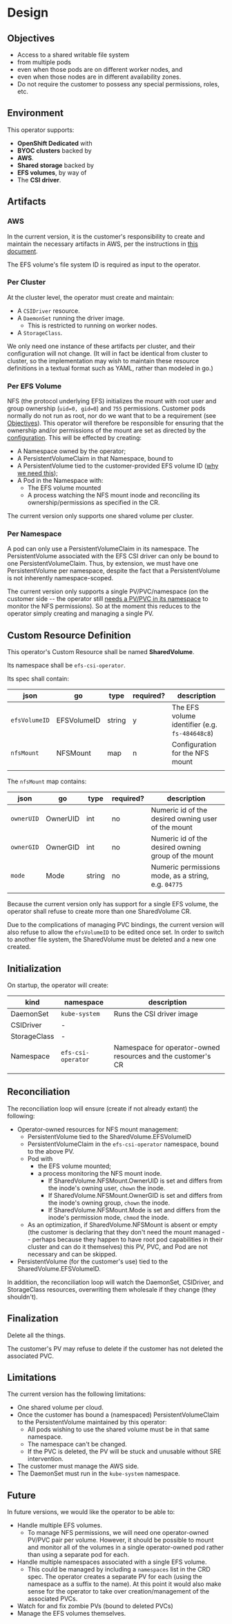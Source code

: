 # Design

## Objectives
- Access to a shared writable file system
- from multiple pods
- even when those pods are on different worker nodes, and
- even when those nodes are in different availability zones.
- Do not require the customer to possess any special permissions, roles, etc.

## Environment
This operator supports:
- **OpenShift Dedicated** with
- **BYOC clusters** backed by
- **AWS**.
- **Shared storage** backed by
- **EFS volumes**, by way of
- The **CSI driver**.

## Artifacts

### AWS
In the current version, it is the customer's responsibility to create and maintain the necessary artifacts in AWS, per the
instructions in [this document](https://docs.google.com/document/d/1KdcqZirAdjZ2mJeqOKiMqiNTz4_VVZf7ePD5aB9RVXk).

The EFS volume's file system ID is required as input to the operator.

### Per Cluster
At the cluster level, the operator must create and maintain:
- A `CSIDriver` resource.
- A `DaemonSet` running the driver image.
    - This is restricted to running on worker nodes.
- A `StorageClass`.

We only need one instance of these artifacts per cluster, and their configuration will not change.
(It will in fact be identical from cluster to cluster, so the implementation may wish to maintain these
resource definitions in a textual format such as YAML, rather than modeled in go.)

### Per EFS Volume
NFS (the protocol underlying EFS) initializes the mount with root user and group ownership (`uid=0, gid=0`) and `755` permissions.
Customer pods normally do not run as root, nor do we want that to be a requirement (see [Objectives](#objectives)).
This operator will therefore be responsible for ensuring that the ownership and/or permissions of the mount are set as
directed by the [configuration](#custom-resource-definition). This will be effected by creating:
- A Namespace owned by the operator;
- A PersistentVolumeClaim in that Namespace, bound to
- A PersistentVolume tied to the customer-provided EFS volume ID ([why we need this](#per-namespace));
- A Pod in the Namespace with:
    - The EFS volume mounted
    - A process watching the NFS mount inode and reconciling its ownership/permissions as specified in the CR.

The current version only supports one shared volume per cluster.

### Per Namespace
A pod can only use a PersistentVolumeClaim in its namespace.
The PersistentVolume associated with the EFS CSI driver can only be bound to one PersistentVolumeClaim.
Thus, by extension, we must have one PersistentVolume per namespace, despite the fact that a
PersistentVolume is not inherently namespace-scoped.

The current version only supports a single PV/PVC/namespace (on the customer side -- the operator still
[needs a PV/PVC in its namespace](#per-efs-volume) to monitor the NFS permissions).
So at the moment this reduces to the operator simply creating and managing a single PV.

## Custom Resource Definition
This operator's Custom Resource shall be named **SharedVolume**.

Its namespace shall be `efs-csi-operator`.

Its spec shall contain:

| json          | go          | type   | required? | description |
|-|-|-|-|-|
| `efsVolumeID` | EFSVolumeID | string | y         | The EFS volume identifier (e.g. `fs-484648c8`) |
| `nfsMount`    | NFSMount    | map    | n         | Configuration for the NFS mount |
||||||

The `nfsMount` map contains:

| json          | go          | type   | required? | description |
|-|-|-|-|-|
| `ownerUID`    | OwnerUID    | int    | no        | Numeric id of the desired owning user of the mount  |
| `ownerGID`    | OwnerGID    | int    | no        | Numeric id of the desired owning group of the mount |
| `mode`        | Mode        | string | no        | Numeric permissions mode, as a string, e.g. `04775` |
||||||

Because the current version only has support for a single EFS volume, the operator shall refuse to
create more than one SharedVolume CR.

Due to the complications of managing PVC bindings, the current version will also refuse to allow the
`efsVolumeID` to be edited once set.
In order to switch to another file system, the SharedVolume must be deleted and a new one created.

## Initialization
On startup, the operator will create:

| kind | namespace | description |
|-|-|-|
| DaemonSet | `kube-system` | Runs the CSI driver image |
| CSIDriver | - ||
| StorageClass | - ||
| Namespace | `efs-csi-operator` | Namespace for operator-owned resources and the customer's CR |
||||

## Reconciliation
The reconciliation loop will ensure (create if not already extant) the following:

- Operator-owned resources for NFS mount management:
  - PersistentVolume tied to the SharedVolume.EFSVolumeID
  - PersistentVolumeClaim in the `efs-csi-operator` namespace, bound to the above PV.
  - Pod with
    - the EFS volume mounted;
    - a process monitoring the NFS mount inode.
        - If SharedVolume.NFSMount.OwnerUID is set and differs from the inode's owning user, `chown` the inode.
        - If SharedVolume.NFSMount.OwnerGID is set and differs from the inode's owning group, `chown` the inode.
        - If SharedVolume.NFSMount.Mode is set and differs from the inode's permission mode, `chmod` the inode.
  - As an optimization, if SharedVolume.NFSMount is absent or empty (the customer is declaring that they don't
    need the mount managed -- perhaps because they happen to have root pod capabilities in their cluster and can
    do it themselves) this PV, PVC, and Pod are not necessary and can be skipped.
- PersistentVolume (for the customer's use) tied to the SharedVolume.EFSVolumeID.

In addition, the reconciliation loop will watch the DaemonSet, CSIDriver, and StorageClass resources,
overwriting them wholesale if they change (they shouldn't).

## Finalization
Delete all the things.

The customer's PV may refuse to delete if the customer has not deleted the associated PVC.

## Limitations
The current version has the following limitations:
- One shared volume per cloud.
- Once the customer has bound a (namespaced) PersistentVolumeClaim to the PersistentVolume maintained by this operator:
    - All pods wishing to use the shared volume must be in that same namespace.
    - The namespace can't be changed.
    - If the PVC is deleted, the PV will be stuck and unusable without SRE intervention.
- The customer must manage the AWS side.
- The DaemonSet must run in the `kube-system` namespace.

## Future
In future versions, we would like the operator to be able to:
- Handle multiple EFS volumes.
    - To manage NFS permissions, we will need one operator-owned PV/PVC pair per volume.
      However, it should be possible to mount and monitor all of the volumes in a single operator-owned pod
      rather than using a separate pod for each.
- Handle multiple namespaces associated with a single EFS volume.
    - This could be managed by including a `namespaces` list in the CRD spec.
      The operator creates a separate PV for each (using the namespace as a suffix to the name).
      At this point it would also make sense for the operator to take over creation/management of
      the associated PVCs.
- Watch for and fix zombie PVs (bound to deleted PVCs)
- Manage the EFS volumes themselves.